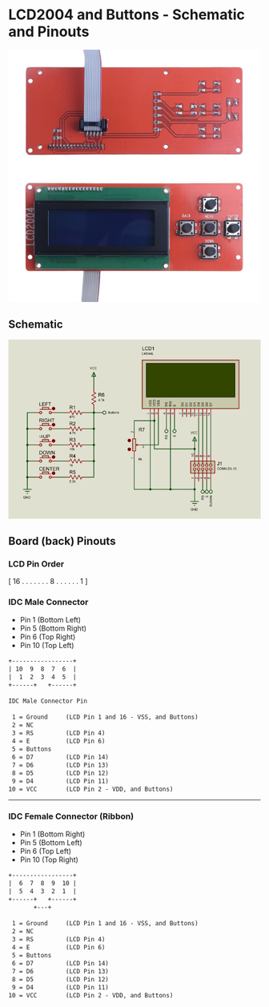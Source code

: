 # LCD2004 and Buttons - Schematic and Pinouts #

![LCD 2004](LCD2004.jpg)

## Schematic ##

![LCD 2004 Schematic](LCD2004-schematic.png)

## Board (back) Pinouts ##

### LCD Pin Order ###

[ 16 . . . . . . . 8 . . . . . . 1 ]

### IDC Male Connector ###

  * Pin 1 (Bottom Left)
  * Pin 5 (Bottom Right)
  * Pin 6 (Top Right)
  * Pin 10 (Top Left)
``` 
+-----------------+ 
| 10  9  8  7  6  |
|  1  2  3  4  5  |
+------+   +------+ 

IDC Male Connector Pin

 1 = Ground     (LCD Pin 1 and 16 - VSS, and Buttons)
 2 = NC
 3 = RS         (LCD Pin 4)
 4 = E          (LCD Pin 6)
 5 = Buttons
 6 = D7         (LCD Pin 14)
 7 = D6         (LCD Pin 13)
 8 = D5         (LCD Pin 12)
 9 = D4         (LCD Pin 11)
10 = VCC        (LCD Pin 2 - VDD, and Buttons)
```
---

### IDC Female Connector (Ribbon) ###

  * Pin 1 (Bottom Right)
  * Pin 5 (Bottom Left)
  * Pin 6 (Top Left)
  * Pin 10 (Top Right)

```
+-----------------+
|  6  7  8  9  10 |
|  5  4  3  2  1  |
+------+   +------+
       +---+

 1 = Ground     (LCD Pin 1 and 16 - VSS, and Buttons)
 2 = NC
 3 = RS         (LCD Pin 4)
 4 = E          (LCD Pin 6)
 5 = Buttons
 6 = D7         (LCD Pin 14)
 7 = D6         (LCD Pin 13)
 8 = D5         (LCD Pin 12)
 9 = D4         (LCD Pin 11)
10 = VCC        (LCD Pin 2 - VDD, and Buttons)
```